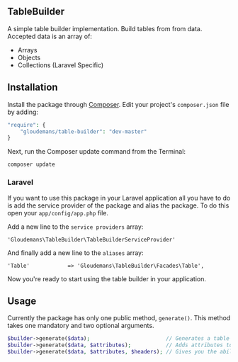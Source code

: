 ## TableBuilder

A simple table builder implementation. Build tables from from data.
Accepted data is an array of:

* Arrays
* Objects
* Collections (Laravel Specific)

## Installation

Install the package through [Composer](http://getcomposer.org/). Edit your project's `composer.json` file by adding:

```php
"require": {
	"gloudemans/table-builder": "dev-master"
}
```

Next, run the Composer update command from the Terminal:

    composer update

### Laravel

If you want to use this package in your Laravel application all you have to do is add the service provider of the package and alias the package. To do this open your `app/config/app.php` file.

Add a new line to the `service providers` array:

	'Gloudemans\TableBuilder\TableBuilderServiceProvider'

And finally add a new line to the `aliases` array:

	'Table'            => 'Gloudemans\TableBuilder\Facades\Table',

Now you're ready to start using the table builder in your application.

## Usage

Currently the package has only one public method, `generate()`.
This method takes one mandatory and two optional arguments.

```php
$builder->generate($data); 						  // Generates a table with the specified data, headers will be the values keys of the data
$builder->generate($data, $attributes); 		  // Adds attributes to the `<table>` tag. (class, id, etc.)
$builder->generate($data, $attributes, $headers); // Gives you the ability to specify the headers yourself.
```

